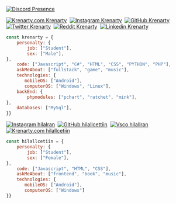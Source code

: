 [![Discord Presence](https://lanyard-profile-readme.vercel.app/api/879740287801495572)](https://discord.com/users/879740287801495572)

[![Krenarty.com Krenarty](https://img.shields.io/badge/@krenartycom-000000?style=flat&logo=github&logoColor=white)](https://github.com/krenartycom)&nbsp;
[![Instagram Krenarty](https://img.shields.io/badge/@krenarty-ffffff?style=flat&logo=instagram&logoColor=black)](https://instagram.com/krenarty)&nbsp;
[![GitHub Krenarty](https://img.shields.io/badge/@krenarty-ffffff?style=flat&logo=github&logoColor=black)](https://github.com/krenarty)&nbsp;
[![Twitter Krenarty](https://img.shields.io/badge/@krenarty-ffffff?style=flat&logo=twitter&logoColor=black)](https://twitter.com/krenarty)&nbsp;
[![Reddit Krenarty](https://img.shields.io/badge/@krenarty-ffffff?style=flat&logo=reddit&logoColor=black)](https://www.reddit.com/user/Krenarty/)&nbsp;
[![Linkedin Krenarty](https://img.shields.io/badge/@krenarty-ffffff?style=flat&logo=linkedin&logoColor=black)](https://www.linkedin.com/in/krenarty-kerim-6525b0241/)&nbsp;


```javascript
const krenarty = {
    personalty: {
        job: ["Student"],
        sex: ["Male"],
},               
    code: ["Javascript", "C#", "HTML", "CSS", "PYTHON", "PHP"],
    askMeAbout: ["fullstack", "game", "music"],
    technologies: {
       mobileOS: ["Android"],
       computerOS: ["Windows", "Linux"],
    backEnd: {
        phpmodules: ["pchart", "ratchet", "mink"],
},
    databases: ["MySql"],
}}
```




[![Instagram hilalran](https://img.shields.io/badge/@hilalran-8b72ff?style=flat&logo=instagram&logoColor=white)](https://instagram.com/hilalran)&nbsp;
[![GitHub hilallcettiin](https://img.shields.io/badge/@hilallcettiin-8b72ff?style=flat&logo=github&logoColor=white)](https://github.com/hilallcettiin/)&nbsp;
[![Vsco hilallran](https://img.shields.io/badge/@hilallran-8b72ff?style=flat&logo=vsco&logoColor=white)](https://vsco.co/hilallran/gallery)&nbsp;
[![Krenarty.com hilallcetiin](https://img.shields.io/badge/@krenartycom-000000?style=flat&logo=github&logoColor=white)](https://github.com/krenartycom)&nbsp;

```javascript
const hilallcetiin = {
    personalty: {
        job: ["Student"],
        sex: ["Female"],
},               
    code: ["Javascript", "HTML", "CSS"],
    askMeAbout: ["frontend", "book", "music"],
    technologies: {
       mobileOS: ["Android"],
       computerOS: ["Windows"]
}}
```
